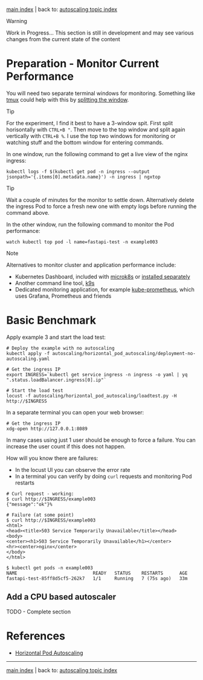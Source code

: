 [main index](../../README.md) | back to: [autoscaling topic index](../README.md)

> [!WARNING]
> Work in Progress... This section is still in development and may see various changes from the current state of the content

<!--
TODO - Add metrics monitoring...
-->

# Preparation - Monitor Current Performance

You will need two separate terminal windows for monitoring. Something like [tmux](https://github.com/tmux/tmux/wiki) could help with this by [splitting the window](https://tmuxcheatsheet.com/).

> [!TIP]
> For the experiment, I find it best to have a 3-window spit. First split horisontally with `CTRL+B "`. Then move to the top window and split again vertically with `CTRL+B %`. I use the top two windows for monitoring or watching stuff and the bottom window for entering commands.

In one window, run the following command to get a live view of the nginx ingress:

```shell
kubectl logs -f $(kubectl get pod -n ingress --output jsonpath='{.items[0].metadata.name}') -n ingress | ngxtop
```

> [!TIP]
> Wait a couple of minutes for the monitor to settle down. Alternatively delete the ingress Pod to force a fresh new one with empty logs before running the command above.

In the other window, run the following command to monitor the Pod performance: 

```shell
watch kubectl top pod -l name=fastapi-test -n example003
```

> [!NOTE]
> Alternatives to monitor cluster and application performance include:
> 
> * Kubernetes Dashboard, included with [microk8s](https://microk8s.io/docs/addon-dashboard) or [installed separately](https://kubernetes.io/docs/tasks/access-application-cluster/web-ui-dashboard/)
> * Another command line tool, [k9s](https://k9scli.io/)
> * Dedicated monitoring application, for example [kube-prometheus](https://github.com/prometheus-operator/kube-prometheus), which uses Grafana, Prometheus and friends 

# Basic Benchmark

Apply example 3 and start the load test:

```shell
# Deploy the example with no autoscaling
kubectl apply -f autoscaling/horizontal_pod_autoscaling/deployment-no-autoscaling.yaml

# Get the ingress IP
export INGRESS=`kubectl get service ingress -n ingress -o yaml | yq ".status.loadBalancer.ingress[0].ip"`

# Start the load test
locust -f autoscaling/horizontal_pod_autoscaling/loadtest.py -H http://$INGRESS
```

In a separate terminal you can open your web browser:

```shell
# Get the ingress IP
xdg-open http://127.0.0.1:8089
```

In many cases using just 1 user should be enough to force a failure. You can increase the user count if this does not happen.

How will you know there are failures:

* In the locust UI you can observe the error rate
* In a terminal you can verify by doing `curl` requests and monitoring Pod restarts

```shell
# Curl request - working:
$ curl http://$INGRESS/example003  
{"message":"ok"}%

# Failure (at some point)
$ curl http://$INGRESS/example003 
<html>
<head><title>503 Service Temporarily Unavailable</title></head>
<body>
<center><h1>503 Service Temporarily Unavailable</h1></center>
<hr><center>nginx</center>
</body>
</html>

$ kubectl get pods -n example003
NAME                            READY   STATUS    RESTARTS      AGE
fastapi-test-85ff8d5cf5-262k7   1/1     Running   7 (75s ago)   33m
```

## Add a CPU based autoscaler

TODO - Complete section

# References

* [Horizontal Pod Autoscaling](https://kubernetes.io/docs/tasks/run-application/horizontal-pod-autoscale/)

<hr />

[main index](../../README.md) | back to: [autoscaling topic index](../README.md)
